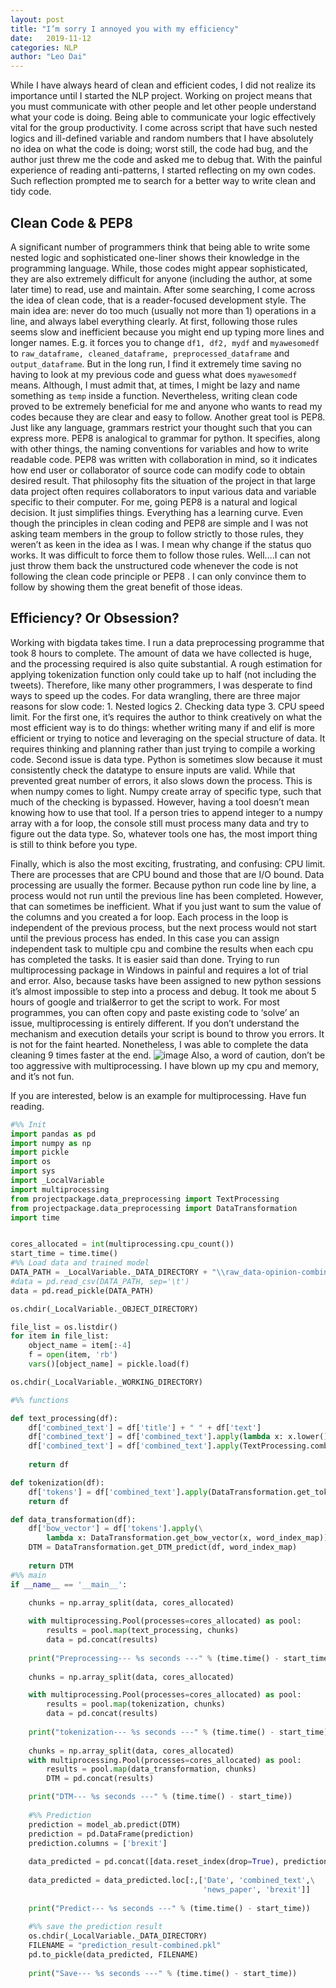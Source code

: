 ```yaml
---
layout: post
title: "I’m sorry I annoyed you with my efficiency"
date:   2019-11-12
categories: NLP
author: "Leo Dai"
---
```


While I have always heard of clean and efficient codes, I did not realize its importance until I started the NLP project. Working on project means that you must communicate with other people and let other people understand what your code is doing. Being able to communicate your logic effectively vital for the group productivity. I come across script that have such nested logics and ill-defined variable and random numbers that I have absolutely no idea on what the code is doing; worst still, the code had bug, and the author just threw me the code and asked me to debug that. With the painful experience of reading anti-patterns, I started reflecting on my own codes. Such reflection prompted me to search for a better way to write clean and tidy code. 

## Clean Code & PEP8
A significant number of programmers think that being able to write some nested logic and sophisticated one-liner shows their knowledge in the programming language. While, those codes might appear sophisticated, they are also extremely difficult for anyone (including the author, at some later time) to read, use and maintain. 
After some searching, I come across the idea of clean code, that is a reader-focused development style. The main idea are: never do too much (usually not more than 1) operations in a line, and always label everything clearly. At first, following those rules seems slow and inefficient because you might end up typing more lines and longer names. E.g. it forces you to change `df1, df2, mydf` and `myawesomedf` to `raw_dataframe, cleaned_dataframe, preprocessed_dataframe` and `output_dataframe`.  But in the long run, I find it extremely time saving no having to look at my previous code and guess what does `myawesomedf` means. Although, I must admit that, at times, I might be lazy and name something as `temp` inside a function. Nevertheless, writing clean code proved to be extremely beneficial for me and anyone who wants to read my codes because they are clear and easy to follow. 
Another great tool is PEP8. Just like any language, grammars restrict your thought such that you can express more. PEP8 is analogical to grammar for python. It specifies, along with other things, the naming conventions for variables and how to write readable code. PEP8 was written with collaboration in mind, so it indicates how end user or collaborator of source code can modify code to obtain desired result. That philosophy fits the situation of the project in that large data project often requires collaborators to input various data and variable specific to their computer. For me, going PEP8 is a natural and logical decision. It just simplifies things. 
Everything has a learning curve. Even though the principles in clean coding and PEP8 are simple and I was not asking team members in the group to follow strictly to those rules, they weren’t as keen in the idea as I was. I mean why change if the status quo works. It was difficult to force them to follow those rules. Well….I can not just throw them back the unstructured code whenever the code is not following the clean code principle or PEP8 . I can only convince them to follow by showing them the great benefit of those ideas.

## Efficiency? Or Obsession? 
Working with bigdata takes time. I run a data preprocessing programme that took 8 hours to complete. The amount of data we have collected is huge, and the processing required is also quite substantial. A rough estimation for applying tokenization function only could take up to half (not including the tweets). Therefore, like many other programmers, I was desperate to find ways to speed up the codes. For data wrangling, there are three major reasons for slow code: 1. Nested logics 2. Checking data type 3. CPU speed limit. For the first one, it’s requires the author to think creatively on what the most efficient way is to do things: whether writing many if and elif is more efficient or trying to notice and leveraging on the special structure of data. It requires thinking and planning rather than just trying to compile a working code. Second issue is data type. Python is sometimes slow because it must consistently check the datatype to ensure inputs are valid. While that prevented great number of errors, it also slows down the process. This is when numpy comes to light. Numpy create array of specific type, such that much of the checking is bypassed. However, having a tool doesn’t mean knowing how to use that tool. If a person tries to append integer to a numpy array with a for loop, the console still must process many data and try to figure out the data type. So, whatever tools one has, the most import thing is still to think before you type. 

Finally, which is also the most exciting, frustrating, and confusing: CPU limit. There are processes that are CPU bound and those that are I/O bound. Data processing are usually the former. Because python run code line by line, a process would not run until the previous line has been completed. However, that can sometimes be inefficient. What if you just want to sum the value of the columns and you created a for loop. Each process in the loop is independent of the previous process, but the next process would not start until the previous process has ended. In this case you can assign independent task to multiple cpu and combine the results when each cpu has completed the tasks. It is easier said than done. Trying to run multiprocessing package in Windows in painful and requires a lot of trial and error. Also, because tasks have been assigned to new python sessions it’s almost impossible to step into a process and debug. It took me about 5 hours of google and trial&error to get the script to work. For most programmes, you can often copy and paste existing code to ‘solve’ an issue, multiprocessing is entirely different. If you don’t understand the mechanism and execution details your script is bound to throw you errors. It is not for the faint hearted. Nonetheless, I was able to complete the data cleaning 9 times faster at the end. 
![image](/myghpage/assets/images/blog/Efficiency/Multiprocessing.png)
Also, a word of caution, don’t be too aggressive with multiprocessing. I have blown up my cpu and memory, and it’s not fun.

If you are interested, below is an example for multiprocessing. Have fun reading. 

```python
#%% Init
import pandas as pd
import numpy as np
import pickle
import os
import sys
import _LocalVariable
import multiprocessing
from projectpackage.data_preprocessing import TextProcessing
from projectpackage.data_preprocessing import DataTransformation
import time


cores_allocated = int(multiprocessing.cpu_count())
start_time = time.time()
#%% Load data and trained model
DATA_PATH = _LocalVariable._DATA_DIRECTORY + "\\raw_data-opinion-combined.pkl"
#data = pd.read_csv(DATA_PATH, sep='\t')
data = pd.read_pickle(DATA_PATH)

os.chdir(_LocalVariable._OBJECT_DIRECTORY)

file_list = os.listdir()
for item in file_list:
    object_name = item[:-4]  
    f = open(item, 'rb')
    vars()[object_name] = pickle.load(f)

os.chdir(_LocalVariable._WORKING_DIRECTORY)

#%% functions

def text_processing(df):
    df['combined_text'] = df['title'] + " " + df['text']
    df['combined_text'] = df['combined_text'].apply(lambda x: x.lower())
    df['combined_text'] = df['combined_text'].apply(TextProcessing.combine_specialwords)
    
    return df

def tokenization(df):
    df['tokens'] = df['combined_text'].apply(DataTransformation.get_tokens)
    return df

def data_transformation(df):
    df['bow_vector'] = df['tokens'].apply(\
        lambda x: DataTransformation.get_bow_vector(x, word_index_map))
    DTM = DataTransformation.get_DTM_predict(df, word_index_map)
    
    return DTM
#%% main
if __name__ == '__main__':

    chunks = np.array_split(data, cores_allocated)
    
    with multiprocessing.Pool(processes=cores_allocated) as pool:
        results = pool.map(text_processing, chunks)
        data = pd.concat(results)
    
    print("Preprocessing--- %s seconds ---" % (time.time() - start_time))
    
    chunks = np.array_split(data, cores_allocated)

    with multiprocessing.Pool(processes=cores_allocated) as pool:
        results = pool.map(tokenization, chunks)
        data = pd.concat(results)
        
    print("tokenization--- %s seconds ---" % (time.time() - start_time))
    
    chunks = np.array_split(data, cores_allocated)
    with multiprocessing.Pool(processes=cores_allocated) as pool:
        results = pool.map(data_transformation, chunks)
        DTM = pd.concat(results)

    print("DTM--- %s seconds ---" % (time.time() - start_time))
    
    #%% Prediction 
    prediction = model_ab.predict(DTM)
    prediction = pd.DataFrame(prediction)
    prediction.columns = ['brexit']
    
    data_predicted = pd.concat([data.reset_index(drop=True), prediction], axis=1)
    
    data_predicted = data_predicted.loc[:,['Date', 'combined_text',\
                                           'news_paper', 'brexit']]
    
    print("Predict--- %s seconds ---" % (time.time() - start_time))
        
    #%% save the prediction result
    os.chdir(_LocalVariable._DATA_DIRECTORY)
    FILENAME = "prediction_result-combined.pkl"
    pd.to_pickle(data_predicted, FILENAME)
    
    print("Save--- %s seconds ---" % (time.time() - start_time))

```